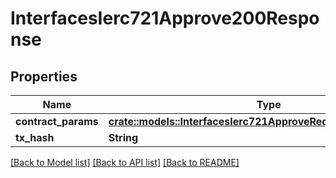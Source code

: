 # InterfacesIerc721Approve200Response

## Properties

Name | Type | Description | Notes
------------ | ------------- | ------------- | -------------
**contract_params** | [**crate::models::InterfacesIerc721ApproveRequestContractParams**](interfaces_IERC721_approve_request_contractParams.md) |  | 
**tx_hash** | **String** |  | 

[[Back to Model list]](../README.md#documentation-for-models) [[Back to API list]](../README.md#documentation-for-api-endpoints) [[Back to README]](../README.md)


